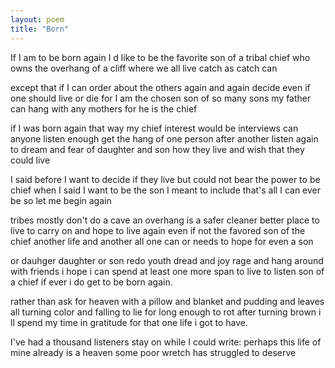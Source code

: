 ```yaml
---
layout: poem
title: "Born"
---
```


If I am to be born again
I d like to be the favorite son
of a tribal chief
who owns the overhang
of a cliff where we all live
catch as catch can

except that if I can
order about the others again and again
decide even if one should live
or die for I am the chosen son
of so many sons my father can hang
with any mothers for he is the chief

if I was born again that way my chief
interest would be interviews can
anyone listen enough get the hang
of one person after another listen again
to dream and fear of daughter and son
how they live and wish that they could live

I said before I want to decide if they live
but could not bear the power to be chief
when I said I want to be the son
I meant to include that's all I can
ever be so let me begin again

tribes mostly don't do a cave an overhang
is a safer cleaner better place to live
to carry on and hope to live again
even if not the favored son of the chief
another life and another all one can
or needs to  hope for even a son

or dauhger daughter or son
redo youth dread and  joy rage and hang
around with friends i  hope i can
spend at least one more span to live
to listen son of a chief
if ever i do get to be born again.

rather than ask for heaven with a pillow
and blanket and pudding and leaves
all turning color and falling to lie
for long enough to rot after turning brown
i ll spend my time in gratitude
for that one life i got to have.

I've  had a thousand listeners stay on
while I could write:
perhaps this life of mine
already is a heaven
some poor wretch
has struggled  to deserve
